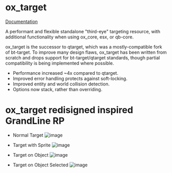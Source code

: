 # ox_target
 
[Documentation](https://overextended.dev/ox_target/)

A performant and flexible standalone "third-eye" targeting resource, with additional functionality when using ox_core, esx, or qb-core.

ox_target is the successor to qtarget, which was a mostly-compatible fork of bt-target. To improve many design flaws, ox_target has been written from scratch and drops support for bt-target/qtarget standards, though partial compatibility is being implemented where possible.

- Performance increased ~4x compared to qtarget.
- Improved error handling protects against soft-locking.
- Improved entity and world collision detection.
 - Options now stack, rather than overriding.

# ox_target redisigned inspired GrandLine RP

- Normal Target
![image](https://github.com/user-attachments/assets/5b5c5267-f38b-40bb-a008-07027c4b97b4)

- Target with Sprite
![image](https://github.com/user-attachments/assets/7359add3-a0ab-47c6-992c-ca3e555e662b)

- Target on Object
![image](https://github.com/user-attachments/assets/72f17743-5339-4a16-a666-4c839c7afeec)

- Target on Object Selected
![image](https://github.com/user-attachments/assets/02ef3a17-cace-4c86-a2db-ca54e0fb4505)

